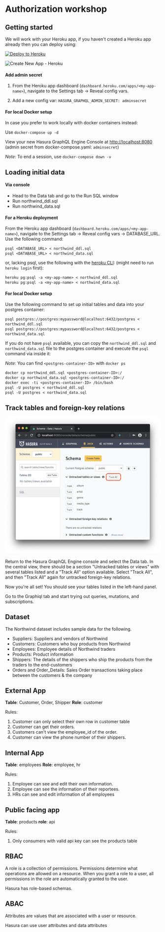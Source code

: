 # Authorization workshop

## Getting started

We will work with your Heroku app, if you haven't created a Heroku app already then you can deploy using:

[![Deploy to
Heroku](https://www.herokucdn.com/deploy/button.svg)](https://heroku.com/deploy?template=https://github.com/hasura/graphql-engine-heroku)

![Create New App - Heroku](https://graphql-engine-cdn.hasura.io/heroku-repo/assets/create_new_app_heroku_3.png)

#### Add admin secret

1. From the Heroku app dashboard (`dashboard.heroku.com/apps/<my-app-name>`), navigate to the Settings tab -> Reveal config vars. 

2. Add a new config var:  `HASURA_GRAPHQL_ADMIN_SECRET: adminsecret` 


#### For local Docker setup

In case you prefer to work locally with docker containers instead:

Use `docker-compose up -d`

View your new Hasura GraphQL Engine Console at [http://localhost:8080](http://localhost:8080) (admin secret from docker-compose.yaml: `adminsecret`)

*Note*: To end a session, use `docker-compose down -v`


## Loading initial data

#### Via console
- Head to the Data tab and go to the Run SQL window
- Run northwind_ddl.sql
- Run northwind_data.sql

#### For a Heroku deployment

From the Heroku app dashboard (`dashboard.heroku.com/apps/<my-app-name>`), navigate to the Settings tab -> Reveal config vars -> DATABASE_URL. Use the following command:

```
psql <DATABASE_URL> < northwind_ddl.sql
psql <DATABASE_URL> < northwind_data.sql

```

or, lacking psql, use the following with the [heroku CLI](https://devcenter.heroku.com/articles/heroku-cli): (might need to run `heroku login` first):

```
heroku pg:psql -a <my-app-name> < northwind_ddl.sql
heroku pg:psql -a <my-app-name> < northwind_data.sql

```

#### For local Docker setup

Use the following command to set up initial tables and data into your postgres container:

```
psql postgres://postgres:mypassword@localhost:6432/postgres < northwind_ddl.sql 
psql postgres://postgres:mypassword@localhost:6432/postgres < northwind_data.sql 

```

If you do not have `psql` available, you can copy the `northwind_ddl.sql` and `northwind_data.sql` file to the postgres container and execute the `psql` command via inside it:


*Note*:  You can find `<postgres-container-ID>` with `docker ps`

```
docker cp northwind_ddl.sql <postgres-container-ID>:/
docker cp northwind_data.sql <postgres-container-ID>:/
docker exec -ti <postgres-container-ID> /bin/bash
psql -U postgres < northwind_ddl.sql
psql -U postgres < northwind_data.sql
```

## Track tables and foreign-key relations

![Track tables in console](images/Hasura_setup_track_tables.png)

Return to the Hasura GraphQL Engine console and select the Data tab. In the central view, there should be a section "Untracked tables or views" with several tables listed and a "Track All" option available. Select "Track All", and then "Track All" again for untracked foreign-key relations.

Now you're all set! You should see your tables listed in the left-hand panel.

Go to the Graphiql tab and start trying out queries, mutations, and subscriptions.


## Dataset

The Northwind dataset includes sample data for the following.

- Suppliers: Suppliers and vendors of Northwind
- Customers: Customers who buy products from Northwind
- Employees: Employee details of Northwind traders
- Products: Product information
- Shippers: The details of the shippers who ship the products from the traders to the end-customers
- Orders and Order_Details: Sales Order transactions taking place between the customers & the company


## External App

**Table**: Customer, Order, Shipper
**Role**: customer

Rules:

1. Customer can only select their own row in customer table
2. Customer can get their orders.
3. Customers can't view the employee_id of the order.
4. Customer can view the phone number of their shippers.


## Internal App

**Table**: employees
**Role**: employee, hr

Rules:

1. Employee can see and edit their own information.
2. Employee can see the information of their reportees.
3. HRs can see and edit information of all employees

## Public facing app

**Table**: products
**role**: api

Rules:

1. Only consumers with valid api key can see the products table

## RBAC

A role is a collection of permissions. Permissions determine what operations are allowed on a resource. 
When you grant a role to a user, all permissions in the role are automatically granted to the user.

Hasura has role-based schemas.

## ABAC

Attributes are values that are associated with a user or resource. 

Hasura can use user attributes and data attributes

